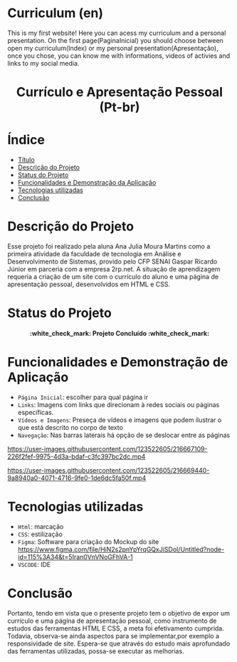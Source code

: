 # Curriculum (en)
This is my first website! Here you can acess my curriculum and a personal presentation. On the first page(PaginaInicial) you should choose between open my curriculum(Index) or my personal presentation(Apresentação), once you chose, you can know me with informations, videos of activies and links to my social media. 
<h1 align="center"> Currículo e Apresentação Pessoal (Pt-br)  </h1>

# Índice 
* [Título](#curriculum)
* [Descrição do Projeto](#descrição-do-projeto)
* [Status do Projeto](#status-do-projeto)
* [Funcionalidades e Demonstração da Aplicação](#funcionalidades-e-demonstração-de-aplicação)
* [Tecnologias utilizadas](#tecnologias-utilizadas)
* [Conclusão](#conclusão)

# Descrição do Projeto
Esse projeto foi realizado pela aluna Ana Julia Moura Martins como a primeira atividade da faculdade de tecnologia em Análise e Desenvolvimento de Sistemas, provido pelo CFP SENAI Gaspar Ricardo Júnior em parceria com a empresa 2rp.net.
A situação de aprendizagem requeria a criação de um site com o currículo do aluno e uma página de apresentação pessoal, desenvolvidos em HTML e CSS. 

# Status do Projeto
<h4 align="center"> 
    :white_check_mark: Projeto Concluído :white_check_mark:
</h4>

# Funcionalidades e Demonstração de Aplicação

- `Página Inicial`: escolher para qual página ir
- `Links`: Imagens com links que direcionam à redes sociais ou páginas específicas.
- `Vídeos e Imagens`: Preseça de vídeos e imagens que podem ilustrar o que está descrito no corpo de texto
- `Navegação`: Nas barras laterais há opção de se deslocar entre as páginas




https://user-images.githubusercontent.com/123522605/216667109-226f2fef-9975-4d3a-bdaf-c3fc397bc2dc.mp4


https://user-images.githubusercontent.com/123522605/216669440-9a8940a0-4071-4716-9fe0-1de6dc5fa50f.mp4



# Tecnologias utilizadas

- `Html`: marcação
- `CSS`: estilização 
- `Figma`: Software para criação do Mockup do site https://www.figma.com/file/HiN2s2pnYpYrqGQxJiSDoI/Untitled?node-id=115%3A34&t=5Iran0VnVNoGFhVA-1
- `VSCODE`: IDE

# Conclusão
 Portanto, tendo em vista que o presente projeto tem o objetivo de expor um currículo e uma página de apresentação pessoal, como instrumento de estudos das ferramentas HTML E CSS, a meta foi efetivamento cumprida. Todavia, observa-se ainda aspectos para se implementar,por exemplo a responsividade de site. Espera-se que através do estudo mais aprofundado das ferramentas utilizadas, possa-se executar as melhorias.
